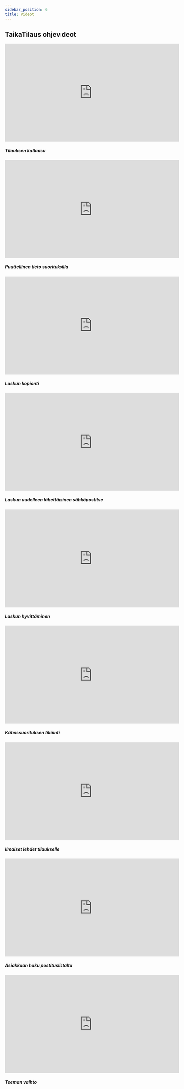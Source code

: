 ```yaml
---
sidebar_position: 6
title: Videot
---
```


<div class="row">
    <div class="col-lg-12 col-12">
        <div class="row">
            <div
                class="headline col-12 col-lg-10 py-3 px-5 mx-auto border border-3 rounded rounded-3 text-center text-muted">
                <h2>TaikaTilaus ohjevideot</h2>
            </div>
        </div>
        <div class="row  justify-content-md-center">
            <div class="col-lg-3 col-10 text-center leffakortit">
                <div class="ratio ratio-16x9">
                    <iframe width="560" height="315" src="https://www.youtube.com/embed/s4Mtsigivxo?si=rGLcsrvXrXQDfK1z"
                        title="YouTube video player" frameborder="0"
                        allow="accelerometer; autoplay; clipboard-write; encrypted-media; gyroscope; picture-in-picture; web-share"
                        allowfullscreen></iframe>
                </div>
                <h5 class="py-2 px-2">Tilauksen katkaisu</h5>
            </div>
            <div class="col-lg-3 col-10 text-center leffakortit">
                <div class="ratio ratio-16x9">
                    <iframe width="560" height="315" src="https://www.youtube.com/embed/bRqOmLG1QLk?si=6CMfgfYqySzshVue"
                        title="YouTube video player" frameborder="0"
                        allow="accelerometer; autoplay; clipboard-write; encrypted-media; gyroscope; picture-in-picture; web-share"
                        allowfullscreen></iframe>
                </div>
                <h5 class="py-2 px-2">Puuttellinen tieto suorituksilla</h5>
            </div>
            <div class="col-lg-3 col-10 text-center leffakortit">
                <div class="ratio ratio-16x9">
                    <iframe width="560" height="315" src="https://www.youtube.com/embed/ANSerp-LiGQ?si=vD0DRbLqWNN4PAzC"
                        title="YouTube video player" frameborder="0"
                        allow="accelerometer; autoplay; clipboard-write; encrypted-media; gyroscope; picture-in-picture; web-share"
                        allowfullscreen></iframe>
                </div>
                <h5 class="py-2 px-2">Laskun kopionti</h5>
            </div>
        </div>
        <div class="row  justify-content-md-center ">
            <div class="col-lg-3 col-10 text-center leffakortit">
                <div class="ratio ratio-16x9">
                    <iframe width="560" height="315" src="https://www.youtube.com/embed/z1XZNEZGjVU?si=jb33QTCx9rE-Rpep"
                        title="YouTube video player" frameborder="0"
                        allow="accelerometer; autoplay; clipboard-write; encrypted-media; gyroscope; picture-in-picture; web-share"
                        allowfullscreen></iframe>
                </div>
                <h5 class="py-2 px-2">Laskun uudelleen lähettäminen sähköpostitse</h5>
            </div>
            <div class="col-lg-3 col-10 text-center leffakortit">
                <div class="ratio ratio-16x9">
                    <iframe width="560" height="315" src="https://www.youtube.com/embed/QF_IBKckFxE?si=3ETsFK1E4THmBsqV"
                        title="YouTube video player" frameborder="0"
                        allow="accelerometer; autoplay; clipboard-write; encrypted-media; gyroscope; picture-in-picture; web-share"
                        allowfullscreen></iframe>
                </div>
                <h5 class="py-2 px-2">Laskun hyvittäminen</h5>
            </div>
            <div class="col-lg-3 col-10 text-center leffakortit">
                <div class="ratio ratio-16x9">
                    <iframe width="560" height="315" src="https://www.youtube.com/embed/aC7Ms9ojohU?si=Bqgo_HaGQ9k6bJk1"
                        title="YouTube video player" frameborder="0"
                        allow="accelerometer; autoplay; clipboard-write; encrypted-media; gyroscope; picture-in-picture; web-share"
                        allowfullscreen></iframe>
                </div>
                <h5 class="py-2 px-2">Käteissuorituksen tiliöinti</h5>
            </div>
        </div>
        <div class="row  justify-content-md-center">
            <div class="col-lg-3 col-10 text-center leffakortit">
                <div class="ratio ratio-16x9">
                    <iframe width="560" height="315" src="https://www.youtube.com/embed/4i9R_Pw-PIc?si=y4ASXbL2bdqMnE-z"
                        title="YouTube video player" frameborder="0"
                        allow="accelerometer; autoplay; clipboard-write; encrypted-media; gyroscope; picture-in-picture; web-share"
                        allowfullscreen></iframe>
                </div>
                <h5 class="py-2 px-2">Ilmaiset lehdet tilaukselle</h5>
            </div>
            <div class="col-lg-3 col-10 text-center leffakortit">
                <div class="ratio ratio-16x9">
                    <iframe width="560" height="315" src="https://www.youtube.com/embed/V6AP3y0j-M4?si=ZyarThtvzVLGWiRS"
                        title="YouTube video player" frameborder="0"
                        allow="accelerometer; autoplay; clipboard-write; encrypted-media; gyroscope; picture-in-picture; web-share"
                        allowfullscreen></iframe>
                </div>
                <h5 class="py-2 px-2">Asiakkaan haku postituslistalta</h5>
            </div>
            <div class="col-lg-3 col-10 text-center leffakortit">
                <div class="ratio ratio-16x9">
                    <iframe width="560" height="315" src="https://www.youtube.com/embed/V-R006Iermo?si=8F-Ns7a821JSXDTG"
                        title="YouTube video player" frameborder="0"
                        allow="accelerometer; autoplay; clipboard-write; encrypted-media; gyroscope; picture-in-picture; web-share"
                        allowfullscreen></iframe>
                </div>
                <h5 class="py-2 px-2">Teeman vaihto</h5>
            </div>
        </div>
    </div>
</div>